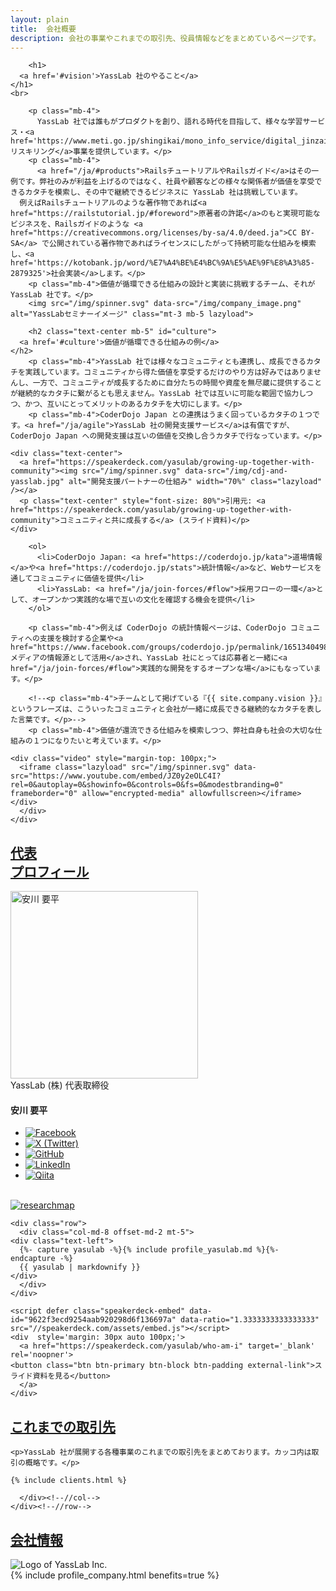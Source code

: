 ```yaml
---
layout: plain
title:  会社概要
description: 会社の事業やこれまでの取引先、役員情報などをまとめているページです。
---
```


<section class="entry_content pt-5 mb-5" id="vision">
  <div class="container">
    <div class="row">
      <div class="col-md-12 text-center">

        <h1>
	  <a href='#vision'>YassLab 社のやること</a>
	</h1>
	<br>

        <p class="mb-4">
          YassLab 社では誰もがプロダクトを創り、語れる時代を目指して、様々な学習サービス・<a href='https://www.meti.go.jp/shingikai/mono_info_service/digital_jinzai/pdf/002_02_02.pdf'>リスキリング</a>事業を提供しています。</p>
        <p class="mb-4">
          <a href="/ja/#products">RailsチュートリアルやRailsガイド</a>はその一例です。弊社のみが利益を上げるのではなく、社員や顧客などの様々な関係者が価値を享受できるカタチを模索し、その中で継続できるビジネスに YassLab 社は挑戦しています。
	  例えばRailsチュートリアルのような著作物であれば<a href="https://railstutorial.jp/#foreword">原著者の許諾</a>のもと実現可能なビジネスを、Railsガイドのような <a href="https://creativecommons.org/licenses/by-sa/4.0/deed.ja">CC BY-SA</a> で公開されている著作物であればライセンスにしたがって持続可能な仕組みを模索し、<a href='https://kotobank.jp/word/%E7%A4%BE%E4%BC%9A%E5%AE%9F%E8%A3%85-2879325'>社会実装</a>します。</p>
        <p class="mb-4">価値が循環できる仕組みの設計と実装に挑戦するチーム、それが YassLab 社です。</p>
        <img src="/img/spinner.svg" data-src="/img/company_image.png" alt="YassLabセミナーイメージ" class="mt-3 mb-5 lazyload">
	
        <h2 class="text-center mb-5" id="culture">
	  <a href='#culture'>価値が循環できる仕組みの例</a>
	</h2>
        <p class="mb-4">YassLab 社では様々なコミュニティとも連携し、成長できるカタチを実践しています。コミュニティから得た価値を享受するだけのやり方は好みではありませんし、一方で、コミュニティが成長するために自分たちの時間や資産を無尽蔵に提供することが継続的なカタチに繋がるとも思えません。YassLab 社では互いに可能な範囲で協力しつつ、かつ、互いにとってメリットのあるカタチを大切にします。</p>
        <p class="mb-4">CoderDojo Japan との連携はうまく回っているカタチの１つです。<a href="/ja/agile">YassLab 社の開発支援サービス</a>は有償ですが、CoderDojo Japan への開発支援は互いの価値を交換し合うカタチで行なっています。</p>

	<div class="text-center">
	  <a href="https://speakerdeck.com/yasulab/growing-up-together-with-community"><img src="/img/spinner.svg" data-src="/img/cdj-and-yasslab.jpg" alt="開発支援パートナーの仕組み" width="70%" class="lazyload" /></a>
	  <p class="text-center" style="font-size: 80%">引用元: <a href="https://speakerdeck.com/yasulab/growing-up-together-with-community">コミュニティと共に成長する</a> (スライド資料)</p>
	</div>
	
        <ol>
          <li>CoderDojo Japan: <a href="https://coderdojo.jp/kata">道場情報</a>や<a href="https://coderdojo.jp/stats">統計情報</a>など、Webサービスを通してコミュニティに価値を提供</li>
          <li>YassLab: <a href="/ja/join-forces/#flow">採用フローの一環</a>として、オープンかつ実践的な場で互いの文化を確認する機会を提供</li>
        </ol>
	
        <p class="mb-4">例えば CoderDojo の統計情報ページは、CoderDojo コミュニティへの支援を検討する企業や<a href="https://www.facebook.com/groups/coderdojo.jp/permalink/1651340498312676/">メディアの情報源として活用</a>され、YassLab 社にとっては応募者と一緒に<a href="/ja/join-forces/#flow">実践的な開発をするオープンな場</a>にもなっています。</p>
	
        <!--<p class="mb-4">チームとして掲げている『{{ site.company.vision }}』というフレーズは、こういったコミュニティと会社が一緒に成長できる継続的なカタチを表した言葉です。</p>-->
        <p class="mb-4">価値が還流できる仕組みを模索しつつ、弊社自身も社会の大切な仕組みの１つになりたいと考えています。</p>

	<div class="video" style="margin-top: 100px;">
	  <iframe class="lazyload" src="/img/spinner.svg" data-src="https://www.youtube.com/embed/JZ0y2eOLC4I?rel=0&autoplay=0&showinfo=0&controls=0&fs=0&modestbranding=0" frameborder="0" allow="encrypted-media" allowfullscreen></iframe>
	</div>
      </div>
    </div>
  </div>
</section>

<section class="entry_content pt-5 mb-5" id="ceo">
  <div class="container">
    <div class="row">
      <div class="col-md-12 profile mt-5">
	<h2 class="text-center mt-5 mb-5">
	  <a href='#ceo'>代表<br class="ignore-pc">プロフィール</a>
	</h2>
        <div class="profile__image text-center mb-2">
          <img src="/img/spinner.svg" data-src="/img/photos/yasulab.webp" alt="安川 要平" class="rounded-circle lazyload" width="300px">
        </div>
        <div class="profile__role text-center mb-2">YassLab (株) 代表取締役</div>
        <h4 class="text-center mb-3 h3deco-none">安川 要平</h4>
        <ul class="profile__sns mb-3">
          <li class="profile__sns__icon">
            <a href="https://www.facebook.com/yasulab" target="_blank"><img src="/img/spinner.svg" data-src="/img/icons/facebook.png" alt="Facebook" class="lazyload"></a>
          </li>
          <li class="profile__sns__icon">
            <a href="https://x.com/yasulab" target="_blank"><img src="/img/spinner.svg" data-src="/img/icons/twitter.png" alt="X (Twitter)" class="lazyload"></a>
          </li>
          <li class="profile__sns__icon">
            <a href="https://github.com/yasulab" target="_blank"><img src="/img/spinner.svg" data-src="/img/icons/github.png" alt="GitHub" class="lazyload"></a>
          </li>
          <li class="profile__sns__icon">
            <a href="https://www.linkedin.com/in/yasulab/" target="_blank"><img src="/img/spinner.svg" data-src="/img/icons/linkedin.png" alt="LinkedIn" class="lazyload"></a>
          </li>
	  <li class="profile__sns__icon">
	    <a href="https://qiita.com/yasulab" target="_blank"><img src="/img/spinner.svg" data-src="/img/icons/qiita.png" alt="Qiita" class="lazyload"></a>
	  </li>
        </ul>
	<br>
	<a href='https://researchmap.jp/yasulab?lang=ja' target='_blank'>
	  <img title='researchmap - データベース型研究者総覧サイト' alt='researchmap' class='lazyload'
	       style='border-radius: 0px;' src='/img/spinner.svg' data-src='/img/researchmap.gif' />
	</a>
      </div>
    </div>
    
    <div class="row">
      <div class="col-md-8 offset-md-2 mt-5">
	<div class="text-left">
	  {%- capture yasulab -%}{% include profile_yasulab.md %}{%- endcapture -%}
	  {{ yasulab | markdownify }}
	</div>
      </div>
    </div>

    <script defer class="speakerdeck-embed" data-id="9622f3ecd9254aab920298d6f136697a" data-ratio="1.3333333333333333" src="//speakerdeck.com/assets/embed.js"></script>
    <div  style='margin: 30px auto 100px;'>
      <a href="https://speakerdeck.com/yasulab/who-am-i" target='_blank' rel='noopner'>
	<button class="btn btn-primary btn-block btn-padding external-link">スライド資料を見る</button>
      </a>
    </div>
  </div>
</section>

<section class="entry_content pt-5 catchCopy" id="clients">
  <div class="container">
    <div class="row">
      <div class="col-md-12 text-center">
	<h2 class="text-center mt-5 mb-5"><a href="#clients">これまでの取引先</a></h2>

	<p>YassLab 社が展開する各種事業のこれまでの取引先をまとめております。カッコ内は取引の概略です。</p>

	{% include clients.html %}
        
      </div><!--//col-->
    </div><!--//row-->
  </div><!--//container-->
  <div id="references"></div>
</section>

<section class="entry_content pt-5" id="company">
  <div class="container">
    <div class="row">
      <div class="col-md-8 offset-md-2 company">
        <div class="text-center">
          <h2 class="mt-5 mb-5">
	    <a href='#company'>会社情報</a>
	  </h2>
        </div>
	<img src='/img/logo_800x200.png'
	     alt='Logo of YassLab Inc.' />
	<div class="offset-md-1">
	  {% include profile_company.html benefits=true %}
	</div>
      </div>
    </div>
  </div>
</section>
